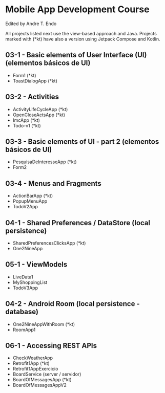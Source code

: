 # Mobile App Development Course
Edited by Andre T. Endo

All projects listed next use the view-based approach and Java. Projects marked with (*kt) have also a version using Jetpack Compose and Kotlin. 

## 03-1 - Basic elements of User Interface (UI) (elementos básicos de UI)

- Form1 (*kt)
- ToastDialogApp (*kt)

## 03-2 - Activities

- ActivityLifeCycleApp (*kt)
- OpenCloseActsApp (*kt)
- ImcApp (*kt)
- Todo-v1 (*kt)

## 03-3 - Basic elements of UI - part 2 (elementos básicos de UI)

- PesquisaDeInteresseApp (*kt)
- Form2

## 03-4 - Menus and Fragments

- ActionBarApp (*kt)
- PopupMenuApp
- TodoV2App

## 04-1 - Shared Preferences / DataStore (local persistence)

- SharedPreferencesClicksApp (*kt)
- One2NineApp

## 05-1 - ViewModels

- LiveData1
- MyShoppingList
- TodoV3App

## 04-2 - Android Room (local persistence - database)

- One2NineAppWithRoom (*kt)
- RoomApp1

## 06-1 - Accessing REST APIs

- CheckWeatherApp
- Retrofit1App (*kt)
- Retrofit1AppExercicio
- BoardService (server / servidor)
- BoardOfMessagesApp (*kt)
- BoardOfMessagesAppV2
